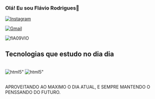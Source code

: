 ### Olá! Eu sou Flávio Rodrigues👊


[![Instagram](https://img.shields.io/badge/Instagram-E4405F?style=for-the-badge&logo=instagram&logoColor=white)](https://www.instagram.com/f.luiizr/)

[![Gmail](https://img.shields.io/badge/Gmail-D14836?style=for-the-badge&logo=gmail&logoColor=white)](luizflaviorodriguessilva@gmail.com)

![flA09VIO](https://github-readme-stats.vercel.app/api?username=anuraghazra&show_icons=true&theme=dracula) 

## Tecnologias que estudo no dia dia

<div style="display: inline_block"><br/>
<img align="center" alt=html5" src="https://img.shields.io/badge/HTML5-E34F26?style=for-the-badge&logo=html5&logoColor=white"/>
<img align="center" alt=html5" src="https://img.shields.io/badge/CSS3-1572B6?style=for-the-badge&logo=css3&logoColor=white"/>
</div></br>




APROVEITANDO AO MAXIMO O DIA ATUAL, E SEMPRE MANTENDO O PENSSANDO DO FUTURO.

